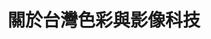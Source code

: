 ---
title: "關於台灣色彩與影像科技"
description: "this is meta description"
draft: false
bg_image: "images/featue-bg.jpg"
---
